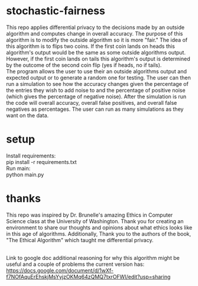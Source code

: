# stochastic-fairness
This repo applies differential privacy to the decisions made by an outside algorithm and computes change in overall accuracy. The purpose of this algorithm is to modify the outside algorithm so it is more "fair." The idea of this algorithm is to flips two coins. If the first coin lands on heads this algorithm's output would be the same as some outside algorithms output. However, if the first coin lands on tails this algorithm's output is determined by the outcome of the second coin flip (yes if heads, no if tails). <br/>
The program allows the user to use their an outside algorithms output and expected output or to generate a random one for testing. The user can then run a simulation to see how the accuracy changes given the percentage of the entries they wish to add noise to and the percentage of positive noise (which gives the percentage of negative noise). After the simulation is run the code will overall accuracy, overall false positives, and overall false negatives as percentages. The user can run as many simulations as they want on the data. 

# setup
Install requirements: <br/>
pip install -r requirements.txt <br/>
Run main: <br/>
python main.py <br/>

# thanks
This repo was inspired by Dr. Brunelle's amazing Ethics in Computer Science class at the University of Washington. Thank you for creating an environment to share our thoughts and opinions about what ethics looks like in this age of algorithms. Additionally, Thank you to the authors of the book, "The Ethical Algorithm" which taught me differential privacy. <br/> <br/>

Link to google doc additional reasoning for why this algorithm might be useful and a couple of problems the current version has: https://docs.google.com/document/d/1wXf-f7NOfAquErEhskjMsYyjzOKMq64zQMQ7txrOFWI/edit?usp=sharing